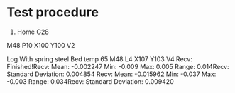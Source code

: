 
# Test procedure
1. Home
 G28
 
 M48 P10 X100 Y100 V2
 

Log
With spring steel
Bed temp 65
M48 L4 X107 Y103 V4
Recv: Finished!Recv: Mean: -0.002247 Min: -0.009 Max: 0.005 Range: 0.014Recv: Standard Deviation: 0.004854
Recv: Mean: -0.015962 Min: -0.037 Max: -0.003 Range: 0.034Recv: Standard Deviation: 0.009420
<!--stackedit_data:
eyJoaXN0b3J5IjpbMTA5MTE3Njk3OSwxMzIwNzM1OTI3LDk1Mz
Y3ODMyM119
-->